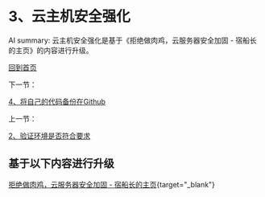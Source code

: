 # 3、云主机安全强化

AI summary: 云主机安全强化是基于《拒绝做肉鸡，云服务器安全加固 - 宿船长的主页》的内容进行升级。

[回到首页](/courses_resource/home.md)

下一节：

[4、将自己的代码备份在Github](/courses_resource/c_language/c_language_resource/part3/chapter13/4) 

上一节：

[2、验证环境是否符合要求](/courses_resource/c_language/c_language_resource/part3/chapter13/2check_env)

## 基于以下内容进行升级

[拒绝做肉鸡，云服务器安全加固 - 宿船长的主页](https://linux.wiki/index.php/linux/protect-linux.html){target="_blank"}